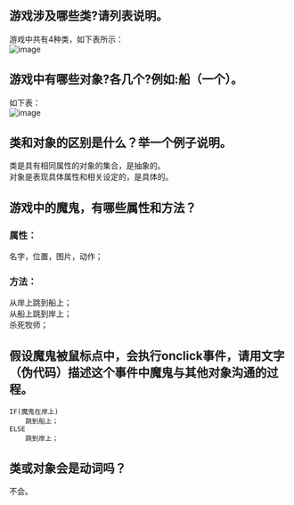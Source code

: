##  游戏涉及哪些类?请列表说明。
游戏中共有4种类，如下表所示：  
![image]()  

##  游戏中有哪些对象?各几个?例如:船（一个）。  
如下表：  
![image]()  

##  类和对象的区别是什么？举一个例子说明。  
类是具有相同属性的对象的集合，是抽象的。  
对象是表现具体属性和相关设定的，是具体的。  

##  游戏中的魔鬼，有哪些属性和方法？  
### 属性：
名字，位置，图片，动作；  
###  方法：
从岸上跳到船上；  
从船上跳到岸上；  
杀死牧师；    

## 假设魔鬼被鼠标点中，会执行onclick事件，请用文字（伪代码）描述这个事件中魔鬼与其他对象沟通的过程。
```
IF(魔鬼在岸上)  
    跳到船上；
ELSE
    跳到岸上；
```

## 类或对象会是动词吗？
不会。